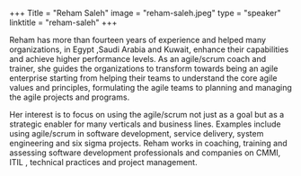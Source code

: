 +++
Title = "Reham Saleh" 
image = "reham-saleh.jpeg" 
type = "speaker" 
linktitle = "reham-saleh" 
+++

Reham has more than fourteen years of experience and helped many organizations, in Egypt ,Saudi Arabia and Kuwait, enhance their capabilities and achieve higher performance levels.   As an agile/scrum coach and trainer, she guides the organizations to transform towards being an agile enterprise starting from helping their teams to understand the core agile values and principles, formulating the agile teams to planning and managing the agile projects and programs. 

Her interest is to focus on using the agile/scrum not just as a goal but as a strategic enabler for many verticals and business lines. Examples include using agile/scrum in software development, service delivery, system engineering and six sigma projects. 
Reham works in coaching, training and assessing software development professionals and companies on CMMI, ITIL , technical practices and project management.
